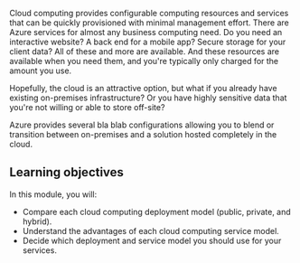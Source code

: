 Cloud computing provides configurable computing resources and services that can be quickly provisioned with minimal management effort. There are Azure services for almost any business computing need. Do you need an interactive website? A back end for a mobile app? Secure storage for your client data? All of these and more are available. And these resources are available when you need them, and you're typically only charged for the amount you use.

Hopefully, the cloud is an attractive option, but what if you already have existing on-premises infrastructure? Or you have highly sensitive data that you're not willing or able to store off-site?

Azure provides several  bla blab configurations allowing you to blend or transition between on-premises and a solution hosted completely in the cloud.

## Learning objectives

In this module, you will:

- Compare each cloud computing deployment model (public, private, and hybrid).
- Understand the advantages of each cloud computing service model.
- Decide which deployment and service model you should use for your services.
